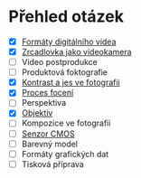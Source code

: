 # Přehled otázek

- [x] [Formáty digitálního videa](/13_formaty_digitalniho_videa.md)
- [x] [Zrcadlovka jako videokamera](/14_zrcadlovka_jako_videokamera.md)
- [ ] Video postprodukce
- [ ] Produktová foktografie
- [x] [Kontrast a jes ve fotografii](/7_kontrast_a_jas_ve_fotografii.md)
- [x] [Proces focení](/18_proces_foceni.md)
- [ ] Perspektiva
- [x] [Objektiv](/20_objektiv.md)
- [ ] Kompozice ve fotografii
- [ ] [Senzor CMOS](/22_senzor_cmos.md)
- [ ] Barevný model
- [ ] Formáty grafických dat
- [ ] Tisková příprava
